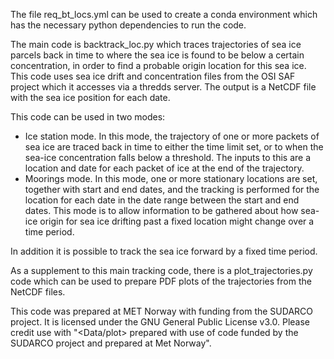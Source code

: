 The file req_bt_locs.yml can be used to create a conda environment which has the necessary python dependencies to run the code.

The main code is backtrack_loc.py which traces trajectories of sea ice parcels back in time to where the sea ice is found to be below 
a certain concentration, in order to find a probable origin location for this sea ice. This code uses sea ice drift and concentration 
files from the OSI SAF project which it accesses via a thredds server. The output is a NetCDF file with the sea ice position for each date.

This code can be used in two modes:
* Ice station mode. In this mode, the trajectory of one or more packets of sea ice are traced back in time to either the time limit set,
  or to when the sea-ice concentration falls below a threshold. The inputs to this are a location and date for each packet of ice at the
  end of the trajectory.
* Moorings mode. In this mode, one or more stationary locations are set, together with start and end dates, and the tracking is performed
  for the location for each date in the date range between the start and end dates. This mode is to allow information to be gathered about
  how sea-ice origin for sea ice drifting past a fixed location might change over a time period.

In addition it is possible to track the sea ice forward by a fixed time period.

As a supplement to this main tracking code, there is a plot_trajectories.py code which can be used to prepare PDF plots of the trajectories
from the NetCDF files.

This code was prepared at MET Norway with funding from the SUDARCO project. 
It is licensed under the GNU General Public License v3.0.
Please credit use with "<Data/plot> prepared with use of code funded by the SUDARCO project and prepared at Met Norway".
